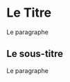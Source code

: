 <body>
	<h1>Le Titre</h1>
	<p>Le paragraphe</p>
	<h2>Le sous-titre</h2>
	<p>Le paragraphe</p>
</body>
